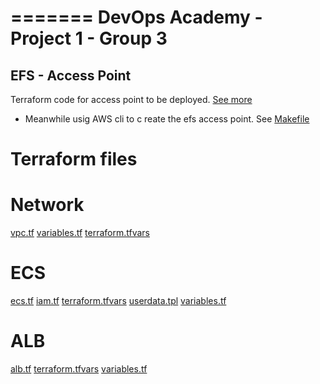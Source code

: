 =======
DevOps Academy - Project 1 - Group 3
==================

EFS - Access Point
------------

Terraform code for access point to be deployed.
[See more](http://github.com/terraform-providers/terraform-provider-aws/issues/12118) 
- Meanwhile usig AWS cli to c reate the efs access point.
See [Makefile](efs/Makefile) 


# Terraform files

# Network
[vpc.tf](terraform/network/vpc.tf)
[variables.tf](terraform/network/variables.tf)
[terraform.tfvars](terraform/network/terraform.tfvars)

# ECS
[ecs.tf](terraform/ecs/ecs.tf)
[iam.tf](terraform/ecs/iam.tf)
[terraform.tfvars](terraform/ecs/terraform.tfvars)
[userdata.tpl](terraform/ecs/userdata.tpl)
[variables.tf](terraform/ecs/variables.tf)

# ALB
[alb.tf](terraform/alb/alb.tf)
[terraform.tfvars](terraform/alb/terraform.tfvars)
[variables.tf](terraform/alb/variables.tf)

